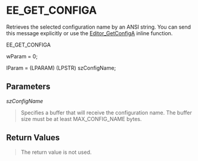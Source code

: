 # EE\_GET\_CONFIGA

Retrieves the selected configuration name by an ANSI string. You can send
this message explicitly or use the
[Editor\_GetConfigA](../macro/editor_getconfiga) inline function.

EE\_GET\_CONFIGA

wParam = 0;

lParam = (LPARAM) (LPSTR) szConfigName;

## Parameters

_szConfigName_

> Specifies a buffer that will receive the configuration name. The buffer
> size must be at least MAX\_CONFIG\_NAME bytes.

## Return Values

> The return value is not used.
